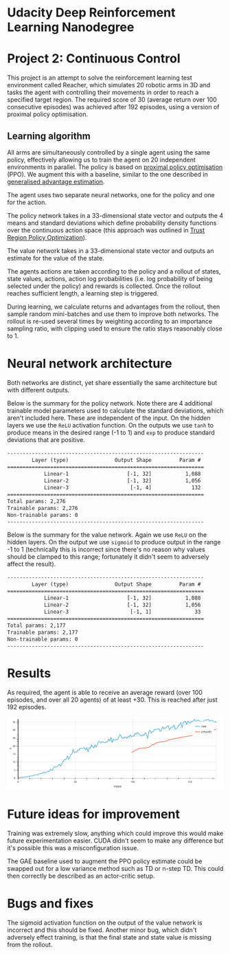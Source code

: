 # Udacity Deep Reinforcement Learning Nanodegree
# Project 2: Continuous Control

This project is an attempt to solve the reinforcement learning test environment called Reacher, which simulates 20 robotic arms in 3D and tasks the agent with controlling their movements in order to reach a specified target region. The required score of 30 (average return over 100 consecutive episodes) was achieved after 192 episodes, using a version of proximal policy optimisation.


## Learning algorithm

All arms are simultaneously controlled by a single agent using the same policy, effectively allowing us to train the agent on 20 independent environments in parallel. The policy is based on [proximal policy optimisation](https://arxiv.org/abs/1707.06347) (PPO). We augment this with a baseline, similar to the one described in [generalised advantage estimation](https://arxiv.org/abs/1506.02438).

The agent uses two separate neural networks, one for the policy and one for the action.

The policy network takes in a 33-dimensional state vector and outputs the 4 means and standard deviations which define probability density functions over the continuous action space (this approach was outlined in [Trust Region Policy Optimization](https://arxiv.org/abs/1502.05477)).

The value network takes in a 33-dimensional state vector and outputs an estimate for the value of the state.

The agents actions are taken according to the policy and a rollout of states, state values, actions, action log probabilities (i.e. log probability of being selected under the policy) and rewards is collected. Once the rollout reaches sufficient length, a learning step is triggered.

During learning, we calculate returns and advantages from the rollout, then sample random mini-batches and use them to improve both networks. The rollout is re-used several times by weighting according to an importance sampling ratio, with clipping used to ensure the ratio stays reasonably close to 1.


# Neural network architecture

Both networks are distinct, yet share essentially the same architecture but with different outputs.

Below is the summary for the policy network. Note there are 4 additional trainable model parameters used to calculate the standard deviations, which aren't included here. These are independent of the input. On the hidden layers we use the `ReLU` activation function. On the outputs we use `tanh` to produce means in the desired range (-1 to 1) and `exp` to produce standard deviations that are positive.

    ----------------------------------------------------------------
            Layer (type)               Output Shape         Param #
    ================================================================
                Linear-1                   [-1, 32]           1,088
                Linear-2                   [-1, 32]           1,056
                Linear-3                    [-1, 4]             132
    ================================================================
    Total params: 2,276
    Trainable params: 2,276
    Non-trainable params: 0
    ----------------------------------------------------------------

Below is the summary for the value network. Again we use `ReLU` on the hidden layers. On the output we use `sigmoid` to produce output in the range -1 to 1 (technically this is incorrect since there's no reason why values should be clamped to this range; fortunately it didn't seem to adversely affect the result).

    ----------------------------------------------------------------
            Layer (type)               Output Shape         Param #
    ================================================================
                Linear-1                   [-1, 32]           1,088
                Linear-2                   [-1, 32]           1,056
                Linear-3                    [-1, 1]              33
    ================================================================
    Total params: 2,177
    Trainable params: 2,177
    Non-trainable params: 0
    ----------------------------------------------------------------


# Results

As required, the agent is able to receive an average reward (over 100 episodes, and over all 20 agents) of at least +30. This is reached after just 192 episodes.

![Reward Graph of PPO](https://github.com/chris838/reacher/blob/master/ppo-reacher.png)



# Future ideas for improvement

Training was extremely slow, anything which could improve this would make future experimentation easier. CUDA didn't seem to make any difference but it's possible this was a misconfiguration issue.

The GAE baseline used to augment the PPO policy estimate could be swapped out for a low variance method such as TD or n-step TD. This could then correctly be described as an actor-critic setup.


# Bugs and fixes

The sigmoid activation function on the output of the value network is incorrect and this should be fixed. Another minor bug, which didn't adversely effect training, is that the final state and state value is missing from the rollout.
